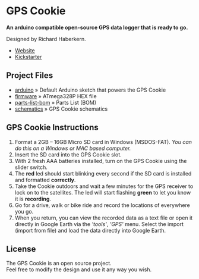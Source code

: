 GPS Cookie
==========

**An arduino compatible open-source GPS data logger that is ready to go.**

Designed by Richard Haberkern.

- [Website](http://gpscookie.com)
- [Kickstarter](https://www.kickstarter.com/projects/richardhaberkern/gps-cookie-leaving-crumbs-wherever-it-goes)

Project Files
-------------

- [arduino](https://github.com/albertico/gps-cookie/tree/master/arduino) » Default Arduino sketch that powers the GPS Cookie
- [firmware](https://github.com/albertico/gps-cookie/tree/master/firmware) » ATmega328P HEX file
- [parts-list-bom](https://github.com/albertico/gps-cookie/tree/master/parts-list-bom) » Parts List (BOM)
- [schematics](https://github.com/albertico/gps-cookie/tree/master/schematics) » GPS Cookie schematics

GPS Cookie Instructions
-----------------------

1. Format a 2GB – 16GB Micro SD card in Windows (MSDOS-FAT).  _You can do this on a Windows or MAC based computer._
2. Insert the SD card into the GPS Cookie slot.
3. With 2 fresh AAA batteries installed, turn on the GPS Cookie using the slider switch.
4. The **red** led should start blinking every second if the SD card is installed and formatted **correctly**.
5. Take the Cookie outdoors and wait a few minutes for the GPS receiver to lock on to the satellites.  The led will start flashing **green** to let you know it is **recording**.
6. Go for a drive, walk or bike ride and record the locations of everywhere you go.
7. When you return, you can view the recorded data as a text file or open it directly in Google Earth via the _'tools'_, _'GPS'_ menu.  Select the import (import from file) and load the data directly into Google Earth.

License
-------

The GPS Cookie is an open source project.  
Feel free to modify the design and use it any way you wish.  
